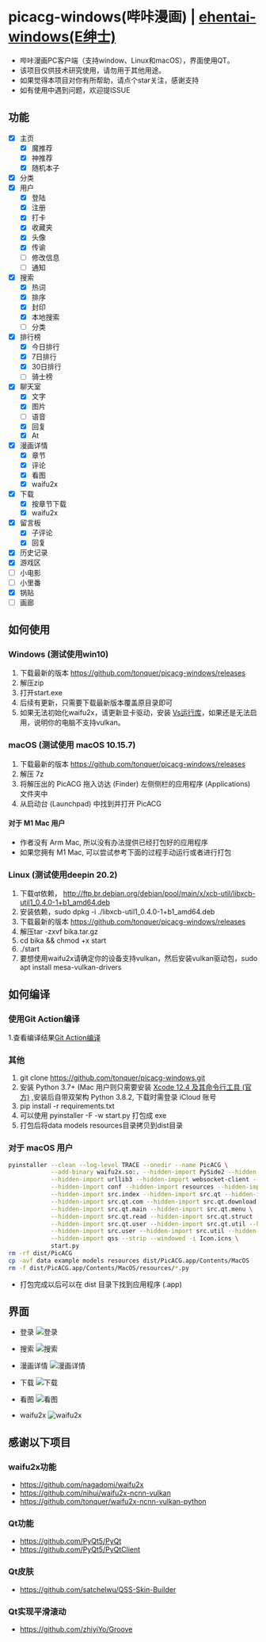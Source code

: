 # picacg-windows(哔咔漫画) | [ehentai-windows(E绅士)](https://github.com/tonquer/ehentai-windows)
- 哔咔漫画PC客户端（支持window、Linux和macOS），界面使用QT。
- 该项目仅供技术研究使用，请勿用于其他用途。
- 如果觉得本项目对你有所帮助，请点个star关注，感谢支持
- 如有使用中遇到问题，欢迎提ISSUE
## 功能
- [x] 主页
  - [x] 魔推荐
  - [x] 神推荐
  - [x] 随机本子
- [x] 分类
- [x] 用户
  - [x] 登陆
  - [x] 注册
  - [x] 打卡
  - [x] 收藏夹
  - [x] 头像
  - [x] 传谕
  - [ ] 修改信息
  - [ ] 通知
- [x] 搜索
  - [x] 热词
  - [x] 排序
  - [x] 封印
  - [x] 本地搜索
  - [ ] 分类
- [x] 排行榜
  - [x] 今日排行
  - [x] 7日排行
  - [x] 30日排行
  - [ ] 骑士榜
- [x] 聊天室
  - [x] 文字
  - [x] 图片
  - [ ] 语音
  - [x] 回复
  - [x] At
- [x] 漫画详情
  - [x] 章节
  - [x] 评论
  - [x] 看图
  - [x] waifu2x
- [x] 下载
  - [x] 按章节下载
  - [x] waifu2x
- [x] 留言板
  - [x] 子评论
  - [x] 回复
- [x] 历史记录
- [x] 游戏区
- [ ] 小电影
- [ ] 小里番
- [x] 锅贴
- [ ] 画廊

## 如何使用
  ### Windows (测试使用win10)
  1. 下载最新的版本 https://github.com/tonquer/picacg-windows/releases
  2. 解压zip
  3. 打开start.exe
  4. 后续有更新，只需要下载最新版本覆盖原目录即可
  5. 如果无法初始化waifu2x，请更新显卡驱动，安装 [Vs运行库](https://download.visualstudio.microsoft.com/download/pr/366c0fb9-fe05-4b58-949a-5bc36e50e370/015EDD4E5D36E053B23A01ADB77A2B12444D3FB6ECCEFE23E3A8CD6388616A16/VC_redist.x64.exe)，如果还是无法启用，说明你的电脑不支持vulkan。
  ### macOS (测试使用 macOS 10.15.7)
  1. 下载最新的版本 https://github.com/tonquer/picacg-windows/releases
  2. 解压 7z
  3. 将解压出的 PicACG 拖入访达 (Finder) 左侧侧栏的应用程序 (Applications) 文件夹中
  4. 从启动台 (Launchpad) 中找到并打开 PicACG
  #### 对于 M1 Mac 用户
  * 作者没有 Arm Mac, 所以没有办法提供已经打包好的应用程序
  * 如果您拥有 M1 Mac, 可以尝试参考下面的过程手动运行或者进行打包
  ### Linux (测试使用deepin 20.2)
  1. 下载qt依赖， http://ftp.br.debian.org/debian/pool/main/x/xcb-util/libxcb-util1_0.4.0-1+b1_amd64.deb
  2. 安装依赖，sudo dpkg -i ./libxcb-util1_0.4.0-1+b1_amd64.deb
  3. 下载最新的版本 https://github.com/tonquer/picacg-windows/releases
  4. 解压tar -zxvf bika.tar.gz 
  5. cd bika && chmod +x start
  6. ./start
  7. 要想使用waifu2x请确定你的设备支持vulkan，然后安装vulkan驱动包，sudo apt install mesa-vulkan-drivers

## 如何编译
  ### 使用Git Action编译
  1.查看编译结果[Git Action编译](https://github.com/tonquer/picacg-windows/actions)
  ### 其他
  1. git clone https://github.com/tonquer/picacg-windows.git
  2. 安装 Python 3.7+ (Mac 用户则只需要安装 [Xcode 12.4 及其命令行工具 (官方)](https://developer.apple.com/download/more/?name=Xcode%2012.4) ,安装后自带双架构 Python 3.8.2, 下载时需登录 iCloud 账号
  3. pip install -r requirements.txt
  4. 可以使用 pyinstaller -F -w start.py 打包成 exe
  5. 打包后将data models resources目录拷贝到dist目录
  ### 对于 macOS 用户
  ````bash
  pyinstaller --clean --log-level TRACE --onedir --name PicACG \
              --add-binary waifu2x.so:. --hidden-import PySide2 --hidden-import requests \
              --hidden-import urllib3 --hidden-import websocket-client --hidden-import pillow \
              --hidden-import conf --hidden-import resources --hidden-import src \
              --hidden-import src.index --hidden-import src.qt --hidden-import src.qt.chat \
              --hidden-import src.qt.com --hidden-import src.qt.download \
              --hidden-import src.qt.main --hidden-import src.qt.menu \
              --hidden-import src.qt.read --hidden-import src.qt.struct --hidden-import src.qt.game \
              --hidden-import src.qt.user --hidden-import src.qt.util --hidden-import src.server \
              --hidden-import src.user --hidden-import src.util --hidden-import ui \
              --hidden-import qss --strip --windowed -i Icon.icns \
              start.py
  rm -rf dist/PicACG
  cp -avf data example models resources dist/PicACG.app/Contents/MacOS
  rm -f dist/PicACG.app/Contents/MacOS/resources/*.py
  ````
  * 打包完成以后可以在 dist 目录下找到应用程序 (.app)

## 界面

* 登录
![登录](example/登录.gif)

* 搜索
![搜索](example/搜索.gif)

* 漫画详情
![漫画详情](example/漫画详情.gif)

* 下载
![下载](example/下载.gif)

* 看图
![看图](example/看图.gif)

* waifu2x
![waifu2x](example/waifu2x.gif)

## 感谢以下项目
  ### waifu2x功能
  - https://github.com/nagadomi/waifu2x
  - https://github.com/nihui/waifu2x-ncnn-vulkan
  - https://github.com/tonquer/waifu2x-ncnn-vulkan-python
  ### Qt功能
  - https://github.com/PyQt5/PyQt
  - https://github.com/PyQt5/PyQtClient
  ### Qt皮肤
  - https://github.com/satchelwu/QSS-Skin-Builder
  ### Qt实现平滑滚动
  - https://github.com/zhiyiYo/Groove
